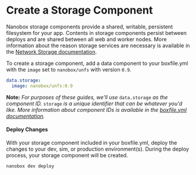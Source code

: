 # Create a Storage Component

Nanobox storage components provide a shared, writable, persistent filesystem for your app. Contents in storage components persist between deploys and are shared between all web and worker nodes. More information about the reason storage services are necessary is available in the [Network Storage documentation](https://docs.nanobox.io/app-config/network-storage/).

To create a storage component, add a data component to your boxfile.yml with the `image` set to `nanobox/unfs` with version `0.9`.

```yaml
data.storage:
  image: nanobox/unfs:0.9
```

**Note:** *For purposes of these guides, we'll use* `data.storage` *as the component ID.* `storage` *is a unique identifier that can be whatever you'd like. More information about component IDs is available in the [boxfile.yml documentation](https://docs.nanobox.io/boxfile/#component-ids).*


#### Deploy Changes
With your storage component included in your boxfile.yml, deploy the changes to your dev, sim, or production environment(s). During the deploy process, your storage component will be created.

```bash
nanobox dev deploy
```
